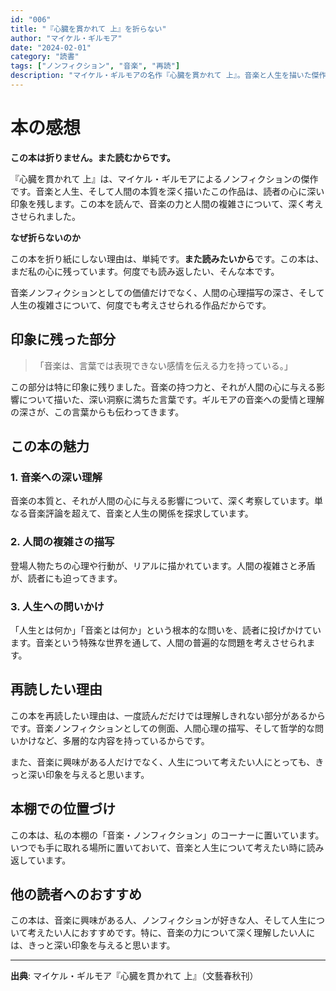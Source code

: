 ```yaml
---
id: "006"
title: "『心臓を貫かれて 上』を折らない"
author: "マイケル・ギルモア"
date: "2024-02-01"
category: "読書"
tags: ["ノンフィクション", "音楽", "再読"]
description: "マイケル・ギルモアの名作『心臓を貫かれて 上』。音楽と人生を描いた傑作。"
---
```


# 本の感想

**この本は折りません。また読むからです。**

『心臓を貫かれて 上』は、マイケル・ギルモアによるノンフィクションの傑作です。音楽と人生、そして人間の本質を深く描いたこの作品は、読者の心に深い印象を残します。この本を読んで、音楽の力と人間の複雑さについて、深く考えさせられました。

**なぜ折らないのか**

この本を折り紙にしない理由は、単純です。**また読みたいから**です。この本は、まだ私の心に残っています。何度でも読み返したい、そんな本です。

音楽ノンフィクションとしての価値だけでなく、人間の心理描写の深さ、そして人生の複雑さについて、何度でも考えさせられる作品だからです。

## 印象に残った部分

> 「音楽は、言葉では表現できない感情を伝える力を持っている。」

この部分は特に印象に残りました。音楽の持つ力と、それが人間の心に与える影響について描いた、深い洞察に満ちた言葉です。ギルモアの音楽への愛情と理解の深さが、この言葉からも伝わってきます。

## この本の魅力

### 1. 音楽への深い理解
音楽の本質と、それが人間の心に与える影響について、深く考察しています。単なる音楽評論を超えて、音楽と人生の関係を探求しています。

### 2. 人間の複雑さの描写
登場人物たちの心理や行動が、リアルに描かれています。人間の複雑さと矛盾が、読者にも迫ってきます。

### 3. 人生への問いかけ
「人生とは何か」「音楽とは何か」という根本的な問いを、読者に投げかけています。音楽という特殊な世界を通して、人間の普遍的な問題を考えさせられます。

## 再読したい理由

この本を再読したい理由は、一度読んだだけでは理解しきれない部分があるからです。音楽ノンフィクションとしての側面、人間心理の描写、そして哲学的な問いかけなど、多層的な内容を持っているからです。

また、音楽に興味がある人だけでなく、人生について考えたい人にとっても、きっと深い印象を与えると思います。

## 本棚での位置づけ

この本は、私の本棚の「音楽・ノンフィクション」のコーナーに置いています。いつでも手に取れる場所に置いておいて、音楽と人生について考えたい時に読み返しています。

## 他の読者へのおすすめ

この本は、音楽に興味がある人、ノンフィクションが好きな人、そして人生について考えたい人におすすめです。特に、音楽の力について深く理解したい人には、きっと深い印象を与えると思います。

---

**出典**: マイケル・ギルモア『心臓を貫かれて 上』（文藝春秋刊）